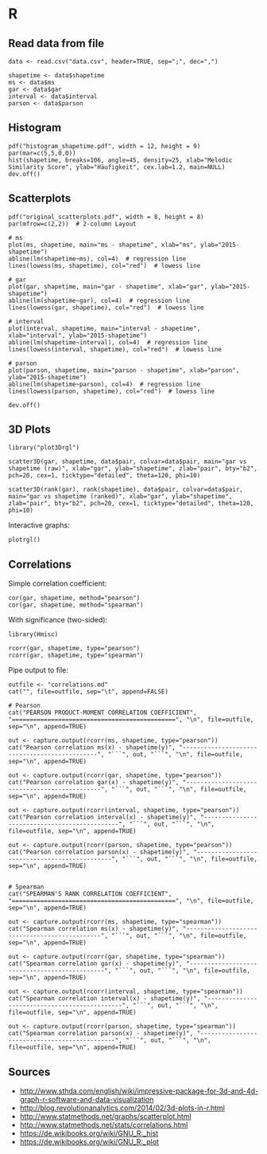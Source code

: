 R
==================================================

Read data from file
--------------------------------------------------
```
data <- read.csv("data.csv", header=TRUE, sep=";", dec=",")

shapetime <- data$shapetime
ms <- data$ms
gar <- data$gar
interval <- data$interval
parson <- data$parson
```

Histogram
--------------------------------------------------
```
pdf("histogram_shapetime.pdf", width = 12, height = 9)
par(mar=c(5,5,0,0))
hist(shapetime, breaks=106, angle=45, density=25, xlab="Melodic Similarity Score", ylab="Häufigkeit", cex.lab=1.2, main=NULL)
dev.off()
```

Scatterplots
--------------------------------------------------
```
pdf("original_scatterplots.pdf", width = 8, height = 8)
par(mfrow=c(2,2))  # 2-column Layout

# ms
plot(ms, shapetime, main="ms - shapetime", xlab="ms", ylab="2015-shapetime")
abline(lm(shapetime~ms), col=4)  # regression line
lines(lowess(ms, shapetime), col="red")  # lowess line

# gar
plot(gar, shapetime, main="gar - shapetime", xlab="gar", ylab="2015-shapetime")
abline(lm(shapetime~gar), col=4)  # regression line
lines(lowess(gar, shapetime), col="red")  # lowess line

# interval
plot(interval, shapetime, main="interval - shapetime", xlab="interval", ylab="2015-shapetime")
abline(lm(shapetime~interval), col=4)  # regression line
lines(lowess(interval, shapetime), col="red")  # lowess line

# parson
plot(parson, shapetime, main="parson - shapetime", xlab="parson", ylab="2015-shapetime")
abline(lm(shapetime~parson), col=4)  # regression line
lines(lowess(parson, shapetime), col="red")  # lowess line

dev.off()
```

3D Plots
--------------------------------------------------
```
library("plot3Drgl")

scatter3D(gar, shapetime, data$pair, colvar=data$pair, main="gar vs shapetime (raw)", xlab="gar", ylab="shapetime", zlab="pair", bty="b2", pch=20, cex=1, ticktype="detailed", theta=120, phi=10)

scatter3D(rank(gar), rank(shapetime), data$pair, colvar=data$pair, main="gar vs shapetime (ranked)", xlab="gar", ylab="shapetime", zlab="pair", bty="b2", pch=20, cex=1, ticktype="detailed", theta=120, phi=10)
```

Interactive graphs:
```
plotrgl()
```


Correlations
--------------------------------------------------
Simple correlation coefficient:
```
cor(gar, shapetime, method="pearson")
cor(gar, shapetime, method="spearman")
```
With significance (two-sided):
```
library(Hmisc)

rcorr(gar, shapetime, type="pearson")
rcorr(gar, shapetime, type="spearman")
```

Pipe output to file:
```
outfile <- "correlations.md"
cat("", file=outfile, sep="\t", append=FALSE)

# Pearson
cat("PEARSON PRODUCT-MOMENT CORRELATION COEFFICIENT", "==============================================", "\n", file=outfile, sep="\n", append=TRUE)

out <- capture.output(rcorr(ms, shapetime, type="pearson"))
cat("Pearson correlation ms(x) - shapetime(y)", "----------------------------------------------", "```", out, "```", "\n", file=outfile, sep="\n", append=TRUE)

out <- capture.output(rcorr(gar, shapetime, type="pearson"))
cat("Pearson correlation gar(x) - shapetime(y)", "----------------------------------------------", "```", out, "```", "\n", file=outfile, sep="\n", append=TRUE)

out <- capture.output(rcorr(interval, shapetime, type="pearson"))
cat("Pearson correlation interval(x) - shapetime(y)", "----------------------------------------------", "```", out, "```", "\n", file=outfile, sep="\n", append=TRUE)

out <- capture.output(rcorr(parson, shapetime, type="pearson"))
cat("Pearson correlation parson(x) - shapetime(y)", "----------------------------------------------", "```", out, "```", "\n", file=outfile, sep="\n", append=TRUE)


# Spearman
cat("SPEARMAN'S RANK CORRELATION COEFFICIENT", "==============================================", "\n", file=outfile, sep="\n", append=TRUE)

out <- capture.output(rcorr(ms, shapetime, type="spearman"))
cat("Spearman correlation ms(x) - shapetime(y)", "----------------------------------------------", "```", out, "```", "\n", file=outfile, sep="\n", append=TRUE)

out <- capture.output(rcorr(gar, shapetime, type="spearman"))
cat("Spearman correlation gar(x) - shapetime(y)", "----------------------------------------------", "```", out, "```", "\n", file=outfile, sep="\n", append=TRUE)

out <- capture.output(rcorr(interval, shapetime, type="spearman"))
cat("Spearman correlation interval(x) - shapetime(y)", "----------------------------------------------", "```", out, "```", "\n", file=outfile, sep="\n", append=TRUE)

out <- capture.output(rcorr(parson, shapetime, type="spearman"))
cat("Spearman correlation parson(x) - shapetime(y)", "----------------------------------------------", "```", out, "```", "\n", file=outfile, sep="\n", append=TRUE)
```


Sources
--------------------------------------------------
- http://www.sthda.com/english/wiki/impressive-package-for-3d-and-4d-graph-r-software-and-data-visualization
- http://blog.revolutionanalytics.com/2014/02/3d-plots-in-r.html
- http://www.statmethods.net/graphs/scatterplot.html
- http://www.statmethods.net/stats/correlations.html
- https://de.wikibooks.org/wiki/GNU_R:_hist
- https://de.wikibooks.org/wiki/GNU_R:_plot
